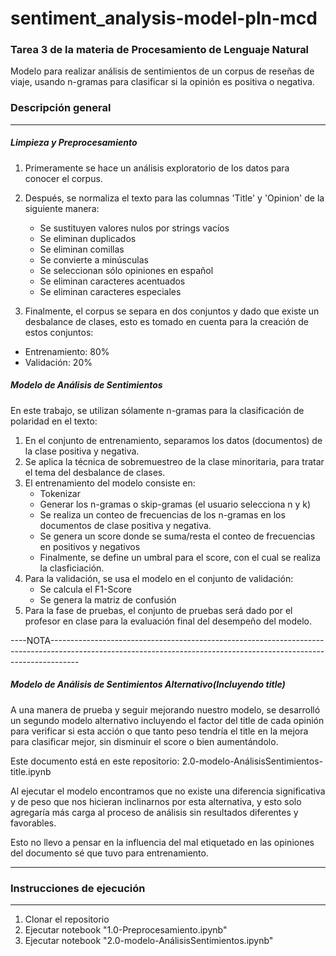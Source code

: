 # sentiment_analysis-model-pln-mcd


### Tarea 3 de la materia de Procesamiento de Lenguaje Natural 

Modelo para realizar análisis de sentimientos de un corpus de reseñas de viaje, usando n-gramas para clasificar si la opinión es positiva o negativa.



### Descripción general
------------

##### Limpieza y Preprocesamiento

1. Primeramente se hace un análisis exploratorio de los datos para conocer el corpus.

2. Después, se normaliza el texto para las columnas 'Title' y 'Opinion' de la siguiente manera:
   - Se sustituyen valores nulos por strings vacíos 
   - Se eliminan duplicados
   - Se eliminan comillas
   - Se convierte a minúsculas
   - Se seleccionan sólo opiniones en español
   - Se eliminan caracteres acentuados
   - Se eliminan caracteres especiales

1. Finalmente, el corpus se separa en dos conjuntos y dado que existe un desbalance de clases, esto es tomado en cuenta para la creación de estos conjuntos:
- Entrenamiento: 80%
- Validación: 20%

##### Modelo de Análisis de Sentimientos

En este trabajo, se utilizan sólamente n-gramas para la clasificación de polaridad en el texto:

1. En el conjunto de entrenamiento, separamos los datos (documentos) de la clase positiva y negativa.
2. Se aplica la técnica de sobremuestreo de la clase minoritaria, para tratar el tema del desbalance de clases.
3. El entrenamiento del modelo consiste en:
   - Tokenizar
   - Generar los n-gramas o skip-gramas (el usuario selecciona n y k)
   - Se realiza un conteo de frecuencias de los n-gramas en los documentos de clase positiva y negativa.
   - Se genera un score donde se suma/resta el conteo de frecuencias en positivos y negativos
   - Finalmente, se define un umbral para el score, con el cual se realiza la clasficiación.
1. Para la validación, se usa el modelo en el conjunto de validación:
    - Se calcula el F1-Score
    - Se genera la matriz de confusión
2. Para la fase de pruebas, el conjunto de pruebas será dado por el profesor en clase para la evaluación final del desempeño del modelo.

----NOTA-------------------------------------------------------------------------------------------------------------------------------------------------------------------
##### Modelo de Análisis de Sentimientos Alternativo(Incluyendo title)
A una manera de prueba y seguir mejorando nuestro modelo, se desarrolló un segundo modelo alternativo incluyendo el factor del title de cada opinión para verificar si esta acción o que tanto peso tendría el title en la mejora para clasificar mejor, sin disminuir el score o bien aumentándolo.  

Este documento está en este repositorio: 2.0-modelo-AnálisisSentimientos-title.ipynb

Al ejecutar el modelo encontramos que no existe una diferencia significativa y de peso que nos hicieran inclinarnos por esta alternativa, y esto solo agregaría más carga al proceso de análisis sin resultados diferentes y favorables.  

Esto no llevo a pensar en la influencia del mal etiquetado en las opiniones del documento sé que tuvo para entrenamiento.  

--------------------------------------------------------------------------------------------------------------------------------------------------------------------------

### Instrucciones de ejecución
------------
1. Clonar el repositorio
2. Ejecutar notebook "1.0-Preprocesamiento.ipynb"
3. Ejecutar notebook "2.0-modelo-AnálisisSentimientos.ipynb"
